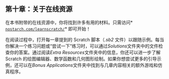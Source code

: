 ## 第十章：关于在线资源

在本书附带的在线资源中，你将找到许多有用的材料。只需访问* [`nostarch.com/learnscratch/`](http://nostarch.com/learnscratch/)* 即可开始！

在阅读过程中，打开每一章提到的 Scratch 脚本（*.sb2* 文件）以跟随示例。每当你解决一个练习问题或“尝试一下”练习时，可以通过*Solutions*文件夹中的文件检查你的答案。通过阅读*Extra Resources*文件夹中的信息，你还可以进一步了解 Scratch 的绘图编辑器、数学函数和几何图形绘制。如果你想尝试更多的引导示例，还可以在*Bonus Applications*文件夹中找到与几章内容相关的额外游戏和仿真程序。
